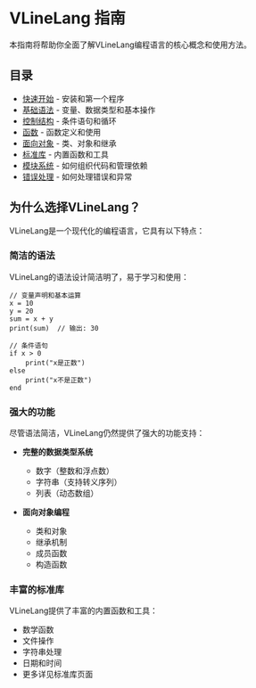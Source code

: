# VLineLang 指南

本指南将帮助你全面了解VLineLang编程语言的核心概念和使用方法。

## 目录

- [快速开始](./getting-started.md) - 安装和第一个程序
- [基础语法](./basic-syntax.md) - 变量、数据类型和基本操作
- [控制结构](./control-flow.md) - 条件语句和循环
- [函数](./functions.md) - 函数定义和使用
- [面向对象](./oop.md) - 类、对象和继承
- [标准库](./stdlib.md) - 内置函数和工具
- [模块系统](./module-system.md) - 如何组织代码和管理依赖
- [错误处理](./error-handling.md) - 如何处理错误和异常

## 为什么选择VLineLang？

VLineLang是一个现代化的编程语言，它具有以下特点：

### 简洁的语法

VLineLang的语法设计简洁明了，易于学习和使用：

```vline
// 变量声明和基本运算
x = 10
y = 20
sum = x + y
print(sum)  // 输出: 30

// 条件语句
if x > 0
    print("x是正数")
else
    print("x不是正数")
end
```

### 强大的功能

尽管语法简洁，VLineLang仍然提供了强大的功能支持：

- **完整的数据类型系统**
  - 数字（整数和浮点数）
  - 字符串（支持转义序列）
  - 列表（动态数组）

- **面向对象编程**
  - 类和对象
  - 继承机制
  - 成员函数
  - 构造函数

### 丰富的标准库

VLineLang提供了丰富的内置函数和工具：

- 数学函数
- 文件操作
- 字符串处理
- 日期和时间
- 更多详见标准库页面
